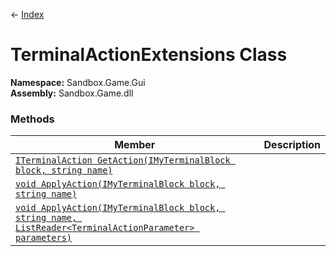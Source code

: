 ← [Index](index.md)
# TerminalActionExtensions Class
**Namespace:** Sandbox.Game.Gui  
**Assembly:** Sandbox.Game.dll  
### Methods
|Member|Description|
|---|---|
|[`ITerminalAction GetAction(IMyTerminalBlock block, string name)`](Sandbox.Game.Gui.GetAction.md)||
|[`void ApplyAction(IMyTerminalBlock block, string name)`](Sandbox.Game.Gui.ApplyAction.md)||
|[`void ApplyAction(IMyTerminalBlock block, string name, ListReader<TerminalActionParameter> parameters)`](Sandbox.Game.Gui.ApplyAction.md)||

